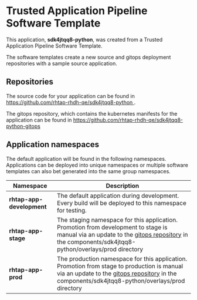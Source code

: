 # Trusted Application Pipeline Software Template

This application, **sdk4jtqq8-python**, was created from a Trusted Application Pipeline Software Template.

The software templates create a new source and gitops deployment repositories with a sample source application. 

## Repositories

The source code for your application can be found in [https://github.com/rhtap-rhdh-qe/sdk4jtqq8-python ](https://github.com/rhtap-rhdh-qe/sdk4jtqq8-python ).
 
The gitops repository, which contains the kubernetes manifests for the application can be found in 
[https://github.com/rhtap-rhdh-qe/sdk4jtqq8-python-gitops ](https://github.com/rhtap-rhdh-qe/sdk4jtqq8-python-gitops ) 

## Application namespaces 

The default application will be found in the following namespaces. Applications can be deployed into unique namespaces or multiple software templates can also bet generated into the same group namespaces.  

|  Namespace   |  Description   |  
| -------- | -------- |   
| **rhtap-app-development** | The default application during development. Every build will be deployed to this namespace for testing. | 
| **rhtap-app-stage** | The staging namespace for this application. Promotion from development to stage is manual via an update to the [gitops repository](https://github.com/rhtap-rhdh-qe/sdk4jtqq8-python-gitops ) in the components/sdk4jtqq8-python/overlays/prod directory |  
| **rhtap-app-prod** | The production namespace for this application. Promotion from stage to production is manual via an update to the [gitops repository](https://github.com/rhtap-rhdh-qe/sdk4jtqq8-python-gitops ) in the components/sdk4jtqq8-python/overlays/prod directory | 